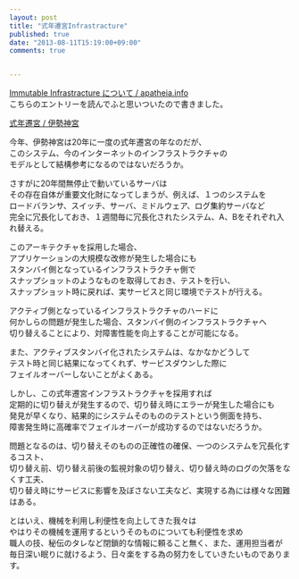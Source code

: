 ```yaml
---
layout: post
title: "式年遷宮Infrastracture"
published: true
date: "2013-08-11T15:19:00+09:00"
comments: true


---
```


[Immutable Infrastracture について / apatheia.info](http://apatheia.info/blog/2013/08/10/immutable-infrastructure/)  
こちらのエントリーを読んでふと思いついたので書きました。


[式年遷宮 / 伊勢神宮](http://www.isejingu.or.jp/shikinensengu/)  

今年、伊勢神宮は20年に一度の式年遷宮の年なのだが、  
このシステム、今のインターネットのインフラストラクチャの  
モデルとして結構参考になるのではないだろうか。  
  
さすがに20年間無停止で動いているサーバは  
その存在自体が重要文化財になってしまうが、例えば、１つのシステムを  
ロードバランサ、スイッチ、サーバ、ミドルウェア、ログ集約サーバなど  
完全に冗長化しておき、１週間毎に冗長化されたシステム、A、Bをそれぞれ入れ替える。  
  

このアーキテクチャを採用した場合、  
アプリケーションの大規模な改修が発生した場合にも  
スタンバイ側となっているインフラストラクチャ側で  
スナップショットのようなものを取得しておき、テストを行い、  
スナップショット時に戻れば、実サービスと同じ環境でテストが行える。  
  
アクティブ側となっているインフラストラクチャのハードに  
何かしらの問題が発生した場合、スタンバイ側のインフラストラクチャへ  
切り替えることにより、対障害性能を向上することが可能になる。  
  
また、アクティブスタンバイ化されたシステムは、なかなかどうして  
テスト時と同じ結果になってくれず、サービスダウンした際に  
フェイルオーバーしないことがよくある。  
  
しかし、この式年遷宮インフラストラクチャを採用すれば  
定期的に切り替えが発生するので、切り替え時にエラーが発生した場合にも  
発見が早くなり、結果的にシステムそのもののテストという側面を持ち、  
障害発生時に高確率でフェイルオーバーが成功するのではないだろうか。

問題となるのは、切り替えそのものの正確性の確保、一つのシステムを冗長化するコスト、  
切り替え前、切り替え前後の監視対象の切り替え、切り替え時のログの欠落をなくす工夫、  
切り替え時にサービスに影響を及ぼさない工夫など、実現する為には様々な困難はある。  
  
とはいえ、機械を利用し利便性を向上してきた我々は  
やはりその機械を運用するというそのものについても利便性を求め  
職人の技、秘伝のタレなど閉鎖的な情報に頼ること無く、また、運用担当者が  
毎日深い眠りに就けるよう、日々楽をする為の努力をしていきたいものであります。  

